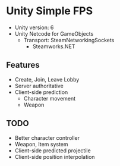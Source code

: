 # Unity Simple FPS

- Unity version: 6
- Unity Netcode for GameObjects
    - Transport: SteamNetworkingSockets
      - Steamworks.NET

## Features

- Create, Join, Leave Lobby
- Server authoritative
- Client-side prediction
    - Character movement
    - Weapon

## TODO

- Better character controller
- Weapon, Item system
- Client-side predicted projectile
- Client-side position interpolation

